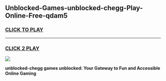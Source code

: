 
## Unblocked-Games-unblocked-chegg-Play-Online-Free-qdam5
<h3>
<a href="https://premium76.site?title=unblocked-chegg&ref=26A">CLICK TO PLAY</a></h3>
<hr>

<h3>
<a href="https://premium76.site?title=unblocked-chegg&ref=26A">CLICK 2 PLAY</a>
  
</h3>

<a href="https://premium76.site?title=unblocked-chegg&ref=26A"><img src="https://clearcache.store/games.png"></a>


**unblocked-chegg games unblocked: Your Gateway to Fun and Accessible Online Gaming**
